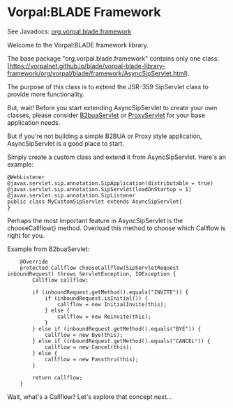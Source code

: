 # Vorpal:BLADE Framework

See Javadocs: [org.vorpal.blade.framework](https://vorpalnet.github.io/blade/vorpal-blade-library-framework/org/vorpal/blade/framework/package-summary.html)

Welcome to the Vorpal:BLADE framework library.

The base package "org.vorpal.blade.framework" contains only one class:
[https://vorpalnet.github.io/blade/vorpal-blade-library-framework/org/vorpal/blade/framework/AsyncSipServlet.html).

The purpose of this class is to extend the JSR-359 SipServlet class to provide more functionality.

But, wait! Before you start extending AsyncSipServlet to create your own classes, please
consider [B2buaServlet](https://vorpalnet.github.io/blade/vorpal-blade-library-framework/org/vorpal/blade/framework/b2bua/B2buaServlet.html) or [ProxyServlet](https://vorpalnet.github.io/blade/vorpal-blade-library-framework/org/vorpal/blade/framework/proxy/ProxyServlet.html)
for your base application needs.

But if you're not building a simple B2BUA or Proxy style application, AsyncSipServlet is a good place to start.

Simply create a custom class and extend it from AsyncSipServlet. Here's an example:

```
@WebListener
@javax.servlet.sip.annotation.SipApplication(distributable = true)
@javax.servlet.sip.annotation.SipServlet(loadOnStartup = 1)
@javax.servlet.sip.annotation.SipListener
public class MyCustomSipServlet extends AsyncSipServlet{
}
```

Perhaps the most important feature in AsyncSipServlet is the chooseCallflow() method. Overload this method to choose which Callflow is right for you.

Example from B2buaServlet:

```
	@Override
	protected Callflow chooseCallflow(SipServletRequest inboundRequest) throws ServletException, IOException {
		Callflow callflow;

		if (inboundRequest.getMethod().equals("INVITE")) {
			if (inboundRequest.isInitial()) {
				callflow = new InitialInvite(this);
			} else {
				callflow = new Reinvite(this);
			}
		} else if (inboundRequest.getMethod().equals("BYE")) {
			callflow = new Bye(this);
		} else if (inboundRequest.getMethod().equals("CANCEL")) {
			callflow = new Cancel(this);
		} else {
			callflow = new Passthru(this);
		}

		return callflow;
	}
```

Wait, what's a Callflow? Let's explore that concept next...


